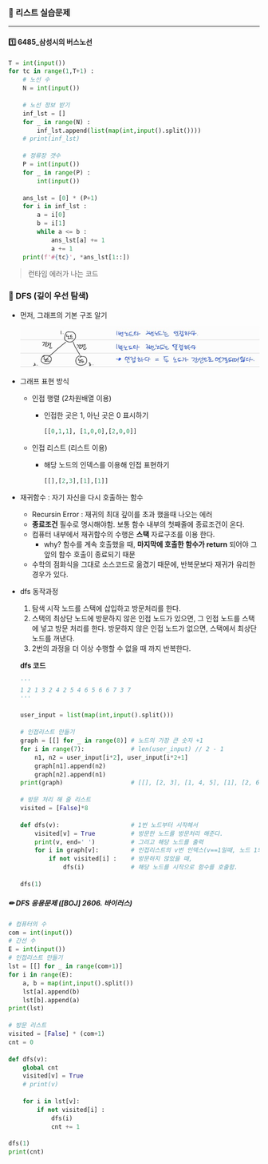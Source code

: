 ### 📗 리스트 실습문제

---

#### 1️⃣ 6485_삼성시의 버스노선

```python
T = int(input())
for tc in range(1,T+1) :
    # 노선 수
    N = int(input())

    # 노선 정보 받기
    inf_lst = []
    for _ in range(N) :
        inf_lst.append(list(map(int,input().split())))
    # print(inf_lst)

    # 정류장 갯수
    P = int(input())
    for _ in range(P) :
        int(input())
   
    ans_lst = [0] * (P+1)
    for i in inf_lst :
        a = i[0]
        b = i[1]
        while a <= b :
            ans_lst[a] += 1
            a += 1
    print(f'#{tc}', *ans_lst[1::])
```

> 런타임 에러가 나는 코드





### 📕 DFS (깊이 우선 탐색)

- 먼저, 그래프의 기본 구조 알기

  ![image-20220403222728248](0402.assets/image-20220403222728248.png)

- 그래프 표현 방식

  - 인접 행렬 (2차원배열 이용)

    - 인접한 곳은 1, 아닌 곳은 0 표시하기

      ```python
      [[0,1,1], [1,0,0],[2,0,0]]
      ```

  - 인접 리스트 (리스트 이용)

    - 해당 노드의 인덱스를 이용해 인접 표현하기

      ```python
      [[],[2,3],[1],[1]]
      ```

- 재귀함수 : 자기 자신을 다시 호출하는 함수

  - Recursin Error : 재귀의 최대 깊이를 초과 했을때 나오는 에러
  - **종료조건** 필수로 명시해야함. 보통 함수 내부의 첫째줄에 종료조건이 온다.
  - 컴퓨터 내부에서 재귀함수의 수행은 **스택** 자료구조를 이용 한다.
    - why? 함수를 계속 호출했을 때, **마지막에 호출한 함수가 return** 되어야 그 앞의 함수 호출이 종료되기 때문
  - 수학의 점화식을 그대로 소스코드로 옮겼기 때문에, 반복문보다 재귀가 유리한 경우가 있다.

- dfs 동작과정

  1. 탐색 시작 노드를 스택에 삽입하고 방문처리를 한다.
  2. 스택의 최상단 노드에 방문하지 않은 인접 노드가 있으면, 그 인접 노드를 스택에 넣고 방문 처리를 한다. 방문하지 않은 인접 노드가 없으면, 스택에서 최상단 노드를 꺼낸다.
  3. 2번의 과정을 더 이상 수행할 수 없을 때 까지 반복한다.

  **dfs 코드**

  ```python
  '''
  1 2 1 3 2 4 2 5 4 6 5 6 6 7 3 7
  '''
  
  user_input = list(map(int,input().split()))
  
  # 인접리스트 만들기
  graph = [[] for _ in range(8)] # 노드의 가장 큰 숫자 +1
  for i in range(7):             # len(user_input) // 2 - 1 
      n1, n2 = user_input[i*2], user_input[i*2+1]
      graph[n1].append(n2)
      graph[n2].append(n1)
  print(graph)                   # [[], [2, 3], [1, 4, 5], [1], [2, 6], [2, 6], [4, 5, 7], [6]]
  
  # 방문 처리 해 줄 리스트
  visited = [False]*8
  
  def dfs(v):                    # 1번 노드부터 시작해서
      visited[v] = True          # 방문한 노드를 방문처리 해준다.
      print(v, end=' ')          # 그리고 해당 노드를 출력
      for i in graph[v]:         # 인접리스트의 v번 인덱스(v==1일때, 노드 1의 인접 노드)를 순회하며 
          if not visited[i] :    # 방문하지 않았을 때,
              dfs(i)             # 해당 노드를 시작으로 함수를 호출함.
  
  dfs(1)
  ```

  


##### ✏ DFS 응용문제 ([BOJ] 2606. 바이러스)

~~~python
# 컴퓨터의 수
com = int(input())
# 간선 수
E = int(input())
# 인접리스트 만들기
lst = [[] for _ in range(com+1)]
for i in range(E):
    a, b = map(int,input().split())
    lst[a].append(b)
    lst[b].append(a)
print(lst)

# 방문 리스트
visited = [False] * (com+1)
cnt = 0

def dfs(v):
    global cnt
    visited[v] = True
    # print(v)

    for i in lst[v]:
        if not visited[i] :
            dfs(i)
            cnt += 1

dfs(1)
print(cnt)
~~~

